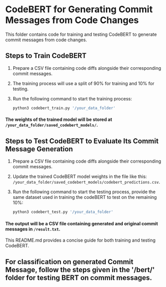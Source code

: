 # CodeBERT for Generating Commit Messages from Code Changes

This folder contains code for training and testing CodeBERT to generate commit messages from code changes.

## Steps to Train CodeBERT

1. Prepare a CSV file containing code diffs alongside their corresponding commit messages.
2. The training process will use a split of 90% for training and 10% for testing.
3. Run the following command to start the training process:

    ```bash
    python3 codebert_train.py '/your_data_folder'
    ```

#### The weights of the trained model will be stored at `/your_data_folder/saved_codebert_models/`.

## Steps to Test CodeBERT to Evaluate Its Commit Message Generation 

1. Prepare a CSV file containing code diffs alongside their corresponding commit messages.
2. Update the trained CodeBERT model weights in the file like this: `/your_data_folder/saved_codebert_models/codebert_predictions.csv`.
3. Run the following command to start the testing process, provide the same dataset used in training the codeBERT to test on the remaining 10%:

    ```bash
    python3 codebert_test.py '/your_data_folder'
    ```

#### The output will be a CSV file containing generated and original commit messages in `/result.txt`.

This README.md provides a  concise guide for both training and testing CodeBERT.


## For classification on generated Commit Message, follow the steps given in the '/bert/' folder for testing BERT on commit messages.
